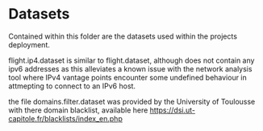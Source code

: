 # Datasets

Contained within this folder are the datasets used within the projects deployment.

flight.ip4.dataset is similar to flight.dataset, although does not contain any ipv6 addresses as this alleviates a known issue with the network analysis tool where IPv4 vantage points encounter some undefined behaviour in attmepting to connect to an IPv6 host.

the file domains.filter.dataset was provided by the University of Toulousse with there domain blacklist, available here https://dsi.ut-capitole.fr/blacklists/index_en.php
